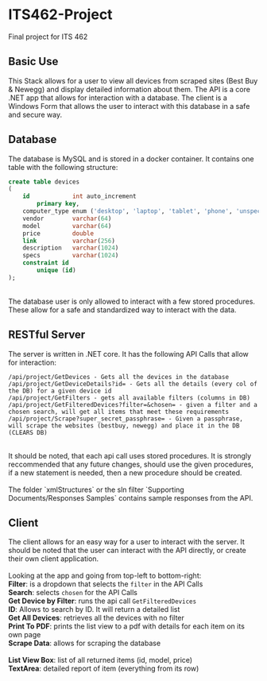 # ITS462-Project

Final project for ITS 462

## Basic Use
This Stack allows for a user to view all devices from scraped sites (Best Buy & Newegg) and display detailed information about them.
The API is a core .NET app that allows for interaction with a database. The client is a Windows Form that allows the user to interact
with this database in a safe and secure way.

## Database
The database is MySQL and is stored in a docker container. It contains one table with the following structure:
```sql
create table devices
(
    id            int auto_increment
        primary key,
    computer_type enum ('desktop', 'laptop', 'tablet', 'phone', 'unspecified') default 'unspecified' not null,
    vendor        varchar(64)                                                                        not null,
    model         varchar(64)                                                                        not null,
    price         double                                                                             not null,
    link          varchar(256)                                                                       not null,
    description   varchar(1024)                                                                      null,
    specs         varchar(1024)                                                                      null,
    constraint id
        unique (id)
);
```
<br>
The database user is only allowed to interact with a few stored procedures. These allow for a safe and standardized way to interact
with the data.

## RESTful Server
The server is written in .NET core. It has the following API Calls that allow for interaction:
```
/api/project/GetDevices - Gets all the devices in the database
/api/project/GetDeviceDetails?id= - Gets all the details (every col of the DB) for a given device id
/api/project/GetFilters - gets all available filters (columns in DB)
/api/project/GetFilteredDevices?filter=&chosen= - given a filter and a chosen search, will get all items that meet these requirements
/api/project/Scrape?super_secret_passphrase= - Given a passphrase, will scrape the websites (bestbuy, newegg) and place it in the DB (CLEARS DB)
```
<br>
It should be noted, that each api call uses stored procedures. It is strongly reccommended that any future changes, should use the 
given procedures, if a new statement is needed, then a new procedure should be created.<br>
<br>
The folder `xmlStructures` or the sln filter `Supporting Documents/Responses Samples` contains sample responses from the API.

## Client
The client allows for an easy way for a user to interact with the server. It should be noted that the user can interact with the API 
directly, or create their own client application.<br>
<br>
Looking at the app and going from top-left to bottom-right:<br>
**Filter**: is a dropdown that selects the `filter` in the API Calls<br>
**Search**: selects `chosen` for the API Calls<br>
**Get Device by Filter**: runs the api call `GetFilteredDevices`<br>
**ID**: Allows to search by ID. It will return a detailed list<br>
**Get All Devices**: retrieves all the devices with no filter<br>
**Print To PDF**: prints the list view to a pdf with details for each item on its own page<br>
**Scrape Data**: allows for scraping the database<br>
<br>
**List View Box**: list of all returned items (id, model, price)<br>
**TextArea**: detailed report of item (everything from its row)<br>